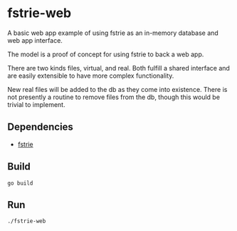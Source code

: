 # fstrie-web
A basic web app example of using fstrie as an in-memory database and web app interface.

The model is a proof of concept for using fstrie to back a web app.

There are two kinds files, virtual, and real. Both fulfill a shared interface and are easily extensible to have more complex functionality.

New real files will be added to the db as they come into existence. There is not presently a routine to remove files from the db, though this would be trivial to implement.

## Dependencies

- [fstrie](https://github.com/henesy/fstrie)

## Build

	go build

## Run

	./fstrie-web
